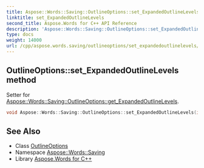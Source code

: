 ```yaml
---
title: Aspose::Words::Saving::OutlineOptions::set_ExpandedOutlineLevels method
linktitle: set_ExpandedOutlineLevels
second_title: Aspose.Words for C++ API Reference
description: 'Aspose::Words::Saving::OutlineOptions::set_ExpandedOutlineLevels method. Setter for Aspose::Words::Saving::OutlineOptions::get_ExpandedOutlineLevels in C++.'
type: docs
weight: 14000
url: /cpp/aspose.words.saving/outlineoptions/set_expandedoutlinelevels/
---
```

## OutlineOptions::set_ExpandedOutlineLevels method


Setter for [Aspose::Words::Saving::OutlineOptions::get_ExpandedOutlineLevels](../get_expandedoutlinelevels/).

```cpp
void Aspose::Words::Saving::OutlineOptions::set_ExpandedOutlineLevels(int32_t value)
```

## See Also

* Class [OutlineOptions](../)
* Namespace [Aspose::Words::Saving](../../)
* Library [Aspose.Words for C++](../../../)
